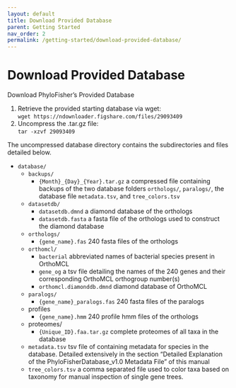 ```yaml
---
layout: default
title: Download Provided Database 
parent: Getting Started
nav_order: 2
permalink: /getting-started/download-provided-database/
---
```


# Download Provided Database

Download PhyloFisher’s Provided Database
1. Retrieve the provided starting database via wget:<br/>
 `wget https://ndownloader.figshare.com/files/29093409`
2. Uncompress the .tar.gz file:<br/>
 `tar -xzvf 29093409`

The uncompressed database directory contains the subdirectories and files detailed below.
- `database/`
  - `backups/`
    - `{Month}_{Day}_{Year}.tar.gz` a compressed file containing backups of the two database folders `orthologs/`, `paralogs/`, the database file `metadata.tsv`, and `tree_colors.tsv`
  - `datasetdb/`
    - `datasetdb.dmnd` a diamond database of the orthologs
    - `datasetdb.fasta` a fasta file of the orthologs used to construct the diamond database
  - `orthologs/`
    - `{gene_name}.fas` 240 fasta files of the orthologs
  - `orthomcl/`
    - `bacterial` abbreviated names of bacterial species present in OrthoMCL
    - `gene_og` a tsv file detailing the names of the 240 genes and their corresponding OrthoMCL orthogroup number(s)
    - `orthomcl.diamonddb.dmnd` diamond database of OrthoMCL
  - `paralogs/`
    - `{gene_name}_paralogs.fas` 240 fasta files of the paralogs
  - profiles
    - `{gene_name}.hmm` 240 profile hmm files of the orthologs
  - proteomes/
    - `{Unique_ID}.faa.tar.gz` complete proteomes of all taxa in the database
  - `metadata.tsv` tsv file of containing metadata for species in the database. Detailed extensively in the section “Detailed Explanation of the PhyloFisherDatabase_v1.0 Metadata File” of this manual
  - `tree_colors.tsv` a comma separated file used to color taxa based on taxonomy for manual inspection of single gene trees.